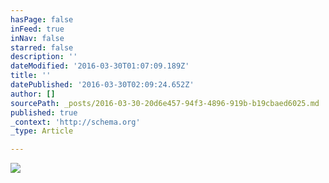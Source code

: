 ```yaml
---
hasPage: false
inFeed: true
inNav: false
starred: false
description: ''
dateModified: '2016-03-30T01:07:09.189Z'
title: ''
datePublished: '2016-03-30T02:09:24.652Z'
author: []
sourcePath: _posts/2016-03-30-20d6e457-94f3-4896-919b-b19cbaed6025.md
published: true
_context: 'http://schema.org'
_type: Article

---
```

![](https://the-grid-user-content.s3-us-west-2.amazonaws.com/820d4d3e-c81b-4518-b399-87195d6147ee.jpg)